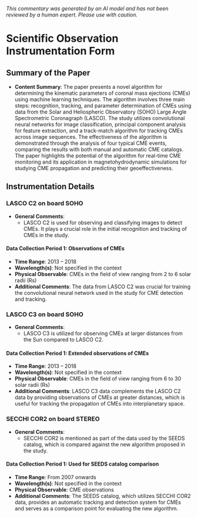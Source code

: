 _This commentary was generated by an AI model and has not been reviewed by a human expert. Please use with caution._

# Scientific Observation Instrumentation Form

## Summary of the Paper
- **Content Summary**: The paper presents a novel algorithm for determining the kinematic parameters of coronal mass ejections (CMEs) using machine learning techniques. The algorithm involves three main steps: recognition, tracking, and parameter determination of CMEs using data from the Solar and Heliospheric Observatory (SOHO) Large Angle Spectrometric Coronagraph (LASCO). The study utilizes convolutional neural networks for image classification, principal component analysis for feature extraction, and a track-match algorithm for tracking CMEs across image sequences. The effectiveness of the algorithm is demonstrated through the analysis of four typical CME events, comparing the results with both manual and automatic CME catalogs. The paper highlights the potential of the algorithm for real-time CME monitoring and its application in magnetohydrodynamic simulations for studying CME propagation and predicting their geoeffectiveness.

## Instrumentation Details

### LASCO C2 on board SOHO
- **General Comments**:
   - LASCO C2 is used for observing and classifying images to detect CMEs. It plays a crucial role in the initial recognition and tracking of CMEs in the study.

#### Data Collection Period 1: Observations of CMEs
- **Time Range**: 2013 – 2018
- **Wavelength(s)**: Not specified in the context
- **Physical Observable**: CMEs in the field of view ranging from 2 to 6 solar radii (Rs)
- **Additional Comments**: The data from LASCO C2 was crucial for training the convolutional neural network used in the study for CME detection and tracking.

### LASCO C3 on board SOHO
- **General Comments**:
   - LASCO C3 is utilized for observing CMEs at larger distances from the Sun compared to LASCO C2.

#### Data Collection Period 1: Extended observations of CMEs
- **Time Range**: 2013 – 2018
- **Wavelength(s)**: Not specified in the context
- **Physical Observable**: CMEs in the field of view ranging from 6 to 30 solar radii (Rs)
- **Additional Comments**: LASCO C3 data complements the LASCO C2 data by providing observations of CMEs at greater distances, which is useful for tracking the propagation of CMEs into interplanetary space.

### SECCHI COR2 on board STEREO
- **General Comments**:
   - SECCHI COR2 is mentioned as part of the data used by the SEEDS catalog, which is compared against the new algorithm proposed in the study.

#### Data Collection Period 1: Used for SEEDS catalog comparison
- **Time Range**: From 2007 onwards
- **Wavelength(s)**: Not specified in the context
- **Physical Observable**: CME observations
- **Additional Comments**: The SEEDS catalog, which utilizes SECCHI COR2 data, provides an automatic tracking and detection system for CMEs and serves as a comparison point for evaluating the new algorithm.
